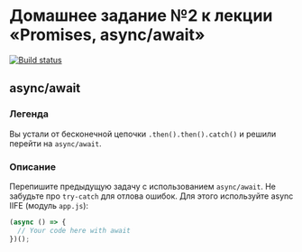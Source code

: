 # Домашнее задание №2 к лекции «Promises, async/await»

[![Build status](https://ci.appveyor.com/api/projects/status/8p2996bxfvr075er?svg=true)](https://ci.appveyor.com/project/yuriyvyatkin/ajs-hw-10-2-async-await)

## async/await

### Легенда

Вы устали от бесконечной цепочки `.then().then().catch()` и решили перейти на `async/await`.

### Описание

Перепишите предыдущую задачу с использованием `async/await`. Не забудьте про `try-catch` для отлова ошибок. Для этого используйте async IIFE (модуль `app.js`):
```javascript
(async () => {
  // Your code here with await
})();
```
